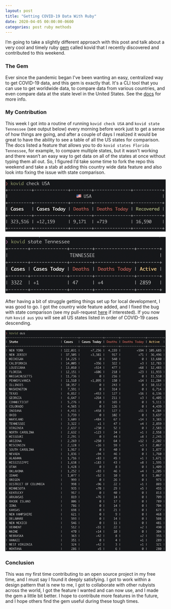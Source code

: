 ```yaml
---
layout: post
title: "Getting COVID-19 Data With Ruby"
date: 2020-04-05 00:00:00-0600
categories: post ruby methods
---
```

I’m going to take a slightly different approach with this post and talk about a very cool and timely ruby [gem](https://github.com/siaw23/kovid) called kovid that I recently discovered and contributed to this weekend.


### The Gem
Ever since the pandemic began I've been wanting an easy, centralized way to get COVID-19 data, and this gem is exactly that. It's a CLI tool that you can use to get worldwide data, to compare data from various countries, and even compare data at the state level in the United States. See the [docs](https://github.com/siaw23/kovid) for more info.

### My Contribution

This week I got into a routine of running `kovid check USA` and `kovid state Tennessee` (see output below) every morning before work just to get a sense of how things are going, and after a couple of days I realized it would be great to have the ability to see a table of all the US states for comparison. The docs listed a feature that allows you to do `kovid states Florida Tennessee`, for example, to compare multiple states, but it wasn't working and there wasn’t an easy way to get data on all of the states at once without typing them all out. So, I figured I’d take some time to fork the repo this weekend and take a stab at adding this country wide data feature and also look into fixing the issue with state comparison.

![usa](/assets/kovid-post/usa.png)


![state](/assets/kovid-post/state.png)

After having a bit of struggle getting things set up for local development, I was good to go. I got the country wide feature added, and I fixed the bug with state comparison (see my pull-request [here](https://github.com/siaw23/kovid/pull/95) if interested). If you now run `kovid aus` you will see all US states listed in order of COVID-19 cases descending.

![state](/assets/kovid-post/all_states.png)

### Conclusion
This was my first time contributing to an open source project in my free time, and I must say I found it deeply satisfying. I got to work within a design pattern that is new to me, I got to collaborate with other rubyists across the world, I got the feature I wanted and can now use, and I made the gem a little bit better. I hope to contribute more features in the future, and I hope others find the gem useful during these tough times.
